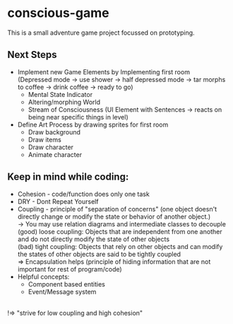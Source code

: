 # conscious-game
This is a small adventure game project focussed on prototyping.

## Next Steps

- Implement new Game Elements by Implementing first room
	<br> 
    (Depressed mode -> use shower -> half depressed mode -> tar morphs to coffee -> drink coffee -> ready to go)
    - Mental State Indicator
    - Altering/morphing World
    - Stream of Consciousness (UI Element with Sentences -> reacts on being near specific things in level)
- Define Art Process by drawing sprites for first room
    - Draw background
    - Draw items
    - Draw character
    - Animate character

## Keep in mind while coding:
- Cohesion - code/function does only one task
- DRY - Dont Repeat Yourself
- Coupling - principle of "separation of concerns" (one object doesn't directly change or modify the state or behavior of another object.)
	<br>
    -> You may use relation diagrams and intermediate classes to decouple
	<br>
	(good) loose coupling: Objects that are independent from one another and do not directly modify the state of other objects
	<br>
	(bad) tight coupling: Objects that rely on other objects and can modify the states of other objects are said to be tightly coupled
	<br>
	=> Encapsulation helps (principle of hiding information that are not important for rest of program/code)
- Helpful concepts:
    - Component based entities
    - Event/Message system
	<br>

!=> "strive for low coupling and high cohesion"

